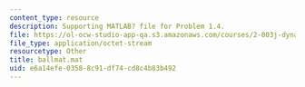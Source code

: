 ```yaml
---
content_type: resource
description: Supporting MATLAB? file for Problem 1.4.
file: https://ol-ocw-studio-app-qa.s3.amazonaws.com/courses/2-003j-dynamics-and-control-i-fall-2007/e6a14efe03588c91df74cd8c4b83b492_ballmat.mat
file_type: application/octet-stream
resourcetype: Other
title: ballmat.mat
uid: e6a14efe-0358-8c91-df74-cd8c4b83b492
---
```

